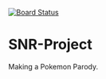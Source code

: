 [![Board Status](https://dev.azure.com/hrich2/732a31cb-d8ec-46d2-8772-a9b66bdd436c/3dbf8a9a-518c-4d6b-8849-3e8ac7a74873/_apis/work/boardbadge/09c5af23-2442-4ae9-a7d9-98a93c3169b4?columnOptions=1)](https://dev.azure.com/hrich2/732a31cb-d8ec-46d2-8772-a9b66bdd436c/_boards/board/t/3dbf8a9a-518c-4d6b-8849-3e8ac7a74873/Microsoft.RequirementCategory/)

# SNR-Project
Making a Pokemon Parody.
